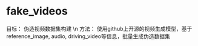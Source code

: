 # fake_videos
目标： 伪造视频数据集构建
\n
方法： 使用github上开源的视频生成模型，基于reference_image, audio, driving_video等信息，批量生成伪造数据集
